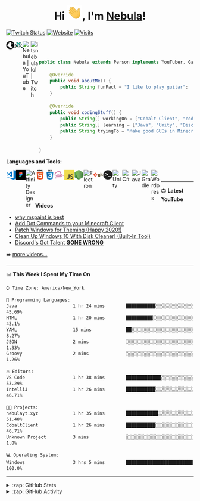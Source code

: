 <h1 align="center">Hi <img src="https://raw.githubusercontent.com/ABSphreak/ABSphreak/master/gifs/Hi.gif" width="40px" />, I'm <a href="https://www.youtube.com/channel/UCE86Qx7We3sZjgqMrX2yfyg">Nebula</a>!</h1><!-- 👋 -->

[![Twitch Status](https://img.shields.io/twitch/status/itsnebulalol?color=%239146FF&logo=twitch&style=flat-square)](https://twitch.tv/itsnebulalol)
[![Website](https://img.shields.io/website?label=nebulayt.xyz&url=https%3A%2F%2Fnebulayt.xyz&style=flat-square)][website]
[![Visits](https://badges.pufler.dev/visits/itsnebulalol/itsnebulalol?logo=GitHub&label=github%20visits&color=blue&logoColor=white&style=flat-square)](https://github.com/itsnebulalol)

[<img align="left" alt="nebulayt.xyz" width="22px" src="https://raw.githubusercontent.com/iconic/open-iconic/master/svg/globe.svg" />][website]
[<img align="left" alt="theicemc.xyz" width="22px" src="images/theice.png" />][minecraft]
[<img align="left" alt="Nebula | YouTube" width="22px" src="https://cdn.jsdelivr.net/npm/simple-icons@v3/icons/youtube.svg" />][youtube]
[<img align="left" alt="itsnebulalol | Twitch" width="22px" src="https://images-wixmp-ed30a86b8c4ca887773594c2.wixmp.com/f/d3408e21-ecbb-4476-8e3b-ae5a845eb414/d9djk9s-3566ad4f-38d7-4721-a732-78e1f7246a7f.png/v1/fill/w_894,h_894,q_75,strp/logo_twitch_iosversion_by_akiruuu-d9djk9s.png?token=eyJ0eXAiOiJKV1QiLCJhbGciOiJIUzI1NiJ9.eyJpc3MiOiJ1cm46YXBwOjdlMGQxODg5ODIyNjQzNzNhNWYwZDQxNWVhMGQyNmUwIiwic3ViIjoidXJuOmFwcDo3ZTBkMTg4OTgyMjY0MzczYTVmMGQ0MTVlYTBkMjZlMCIsImF1ZCI6WyJ1cm46c2VydmljZTppbWFnZS5vcGVyYXRpb25zIl0sIm9iaiI6W1t7InBhdGgiOiIvZi9kMzQwOGUyMS1lY2JiLTQ0NzYtOGUzYi1hZTVhODQ1ZWI0MTQvZDlkams5cy0zNTY2YWQ0Zi0zOGQ3LTQ3MjEtYTczMi03OGUxZjcyNDZhN2YucG5nIiwid2lkdGgiOiI8PTg5NCIsImhlaWdodCI6Ijw9ODk0In1dXX0.Ij5_B7I3IffFzcK5WQLkTKTHJeK8Vb7kemkbGqhWCBk" />][twitch]

<br />
<!--## I'm a YouTuber, Gamer, and Developer!-->
<br />

```java
public class Nebula extends Person implements YouTuber, Gamer, Developer {
    
    @Override
    public void aboutMe() {
        public String funFact = "I like to play guitar";
    }
    
    @Override
    public void codingStuff() {
        public String[] workingOn = ["Cobalt Client", "code-folder-generator-js", "nebulayt.xyz"];
        public String[] learning = ["Java", "Unity", "Discord.JS"];
        public String tryingTo = "Make good GUIs in Minecraft Clients / Mods";
    }
    
}
```
<!---   🔭 I’m currently working on Cobalt Minecraft Client
-   🌱 I’m currently learning Java, Unity, and more!
-   🤔 I’m trying to make good GUIs in Minecraft Coder Pack
-   ⚡ Fun fact: I like to play guitar!-->

**Languages and Tools:**

<img align="left" alt="Visual Studio Code" width="26px" src="https://raw.githubusercontent.com/github/explore/80688e429a7d4ef2fca1e82350fe8e3517d3494d/topics/visual-studio-code/visual-studio-code.png" />
<img align="left" alt="Figma" width="26px" src="https://raw.githubusercontent.com/github/explore/05d0f0dfceafd861bdf2b53559399dae7b2e2d8b/topics/figma/figma.png" />
<img align="left" alt="Affinity Designer" width="26px" src="https://simpleicons.org/icons/affinitydesigner.svg" />
<img align="left" alt="HTML5" width="26px" src="https://raw.githubusercontent.com/github/explore/80688e429a7d4ef2fca1e82350fe8e3517d3494d/topics/html/html.png" />
<img align="left" alt="CSS3" width="26px" src="https://raw.githubusercontent.com/github/explore/80688e429a7d4ef2fca1e82350fe8e3517d3494d/topics/css/css.png" />
<img align="left" alt="Sass" width="26px" src="https://raw.githubusercontent.com/github/explore/80688e429a7d4ef2fca1e82350fe8e3517d3494d/topics/sass/sass.png" />
<img align="left" alt="JavaScript" width="26px" src="https://raw.githubusercontent.com/github/explore/80688e429a7d4ef2fca1e82350fe8e3517d3494d/topics/javascript/javascript.png" />
<img align="left" alt="Node.js" width="26px" src="https://raw.githubusercontent.com/github/explore/80688e429a7d4ef2fca1e82350fe8e3517d3494d/topics/nodejs/nodejs.png" />
<img align="left" alt="Electron" width="26px" src="https://upload.wikimedia.org/wikipedia/commons/thumb/9/91/Electron_Software_Framework_Logo.svg/1200px-Electron_Software_Framework_Logo.svg.png" />
<img align="left" alt="Git" width="26px" src="https://raw.githubusercontent.com/github/explore/80688e429a7d4ef2fca1e82350fe8e3517d3494d/topics/git/git.png" />
<img align="left" alt="HTML5" width="26px" src="https://raw.githubusercontent.com/github/explore/80688e429a7d4ef2fca1e82350fe8e3517d3494d/topics/terminal/terminal.png" />
<img align="left" alt="Unity" width="26px" src="https://gallery.leapmotion.com/wp-content/uploads/2016/12/unity-logo.png" />
<img align="left" alt="C#" width="26px" src="https://skillvalue.com/jobs/wp-content/uploads/sites/7/2019/01/csharp_logo.png" />
<img align="left" alt="Java" width="26px" src="http://www.athenaglobus.com/wp-content/uploads/2014/12/java-logo-png.png" />
<img align="left" alt="Gradle" width="26px" src="https://dwglogo.com/wp-content/uploads/2017/12/Gradle_logo_02-324x400.png" />
<img align="left" alt="Wordpress" width="26px" src="https://wpress-cursus.nl/wp-content/uploads/2017/02/wordpress-logo-min.png" />

<br />

---

📺 **Latest YouTube Videos**

<!-- YOUTUBE:START -->
- [why mspaint is best](https://www.youtube.com/watch?v=I1EUctrbNMU)
- [Add Dot Commands to your Minecraft Client](https://www.youtube.com/watch?v=wdsxKPLpoL4)
- [Patch Windows for Theming (Happy 2020!)](https://www.youtube.com/watch?v=2G6f3gh9K0M)
- [Clean Up Windows 10 With Disk Cleaner! (Built-In Tool)](https://www.youtube.com/watch?v=tECtUfEBUQo)
- [Discord's Got Talent **GONE WRONG**](https://www.youtube.com/watch?v=UE7NvunB1oc)
<!-- YOUTUBE:END -->

➡️ [more videos...][youtube]

<!--📕 **Latest Blog Posts**-->

<!-- BLOG-POST-LIST:START -->
<!-- BLOG-POST-LIST:END -->

<!--➡️ [more posts...][website]-->

---

<!--START_SECTION:waka-->
📊 **This Week I Spent My Time On** 

```text
⌚︎ Time Zone: America/New_York

💬 Programming Languages: 
Java                     1 hr 24 mins        ███████████░░░░░░░░░░░░░░   45.69% 
HTML                     1 hr 20 mins        ██████████░░░░░░░░░░░░░░░   43.1% 
YAML                     15 mins             ██░░░░░░░░░░░░░░░░░░░░░░░   8.27% 
JSON                     2 mins              ░░░░░░░░░░░░░░░░░░░░░░░░░   1.33% 
Groovy                   2 mins              ░░░░░░░░░░░░░░░░░░░░░░░░░   1.26%

🔥 Editors: 
VS Code                  1 hr 38 mins        █████████████░░░░░░░░░░░░   53.29% 
IntelliJ                 1 hr 26 mins        ███████████░░░░░░░░░░░░░░   46.71%

🐱‍💻 Projects: 
nebulayt.xyz             1 hr 35 mins        ████████████░░░░░░░░░░░░░   51.48% 
CobaltClient             1 hr 26 mins        ███████████░░░░░░░░░░░░░░   46.71% 
Unknown Project          3 mins              ░░░░░░░░░░░░░░░░░░░░░░░░░   1.8%

💻 Operating System: 
Windows                  3 hrs 5 mins        █████████████████████████   100.0%

```


<!--END_SECTION:waka-->

---

<details>
  <summary>:zap: GitHub Stats</summary>

<img align="left" alt="Nebula's Github Stats" src="https://github-readme-stats.itsnebulalol.vercel.app/api/top-langs/?username=itsnebulalol&show_icons=true&hide_border=true&theme=radical" />
  <img align="left" alt="Nebula's Github Stats" src="https://github-readme-stats.itsnebulalol.vercel.app/api?username=itsnebulalol&show_icons=true&hide_border=true&theme=radical" />
  
</details>

<details>
  <summary>:zap: GitHub Activity</summary>

  <!--START_SECTION:activity-->
1. 💪 Opened PR [#1013](https://github.com/Cullyege/Hacktoberfest2020/pull/1013) in [Cullyege/Hacktoberfest2020](https://github.com/Cullyege/Hacktoberfest2020)
  <!--END_SECTION:activity-->
  
</details>

[website]: https://nebulayt.xyz
[minecraft]: https://theicemc.xyz
[youtube]: https://www.youtube.com/channel/UCE86Qx7We3sZjgqMrX2yfyg
[twitch]: https://twitch.tv/itsnebulalol
